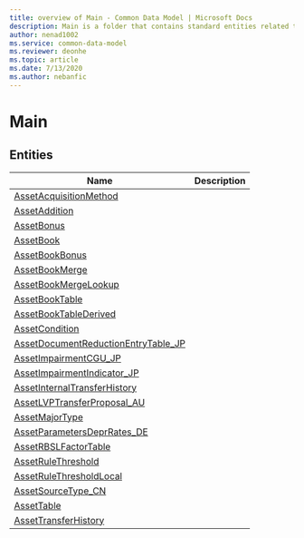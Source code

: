 ```yaml
---
title: overview of Main - Common Data Model | Microsoft Docs
description: Main is a folder that contains standard entities related to the Common Data Model.
author: nenad1002
ms.service: common-data-model
ms.reviewer: deonhe
ms.topic: article
ms.date: 7/13/2020
ms.author: nebanfic
---
```


# Main


## Entities

|Name|Description|
|---|---|
|[AssetAcquisitionMethod](AssetAcquisitionMethod.md)||
|[AssetAddition](AssetAddition.md)||
|[AssetBonus](AssetBonus.md)||
|[AssetBook](AssetBook.md)||
|[AssetBookBonus](AssetBookBonus.md)||
|[AssetBookMerge](AssetBookMerge.md)||
|[AssetBookMergeLookup](AssetBookMergeLookup.md)||
|[AssetBookTable](AssetBookTable.md)||
|[AssetBookTableDerived](AssetBookTableDerived.md)||
|[AssetCondition](AssetCondition.md)||
|[AssetDocumentReductionEntryTable_JP](AssetDocumentReductionEntryTable_JP.md)||
|[AssetImpairmentCGU_JP](AssetImpairmentCGU_JP.md)||
|[AssetImpairmentIndicator_JP](AssetImpairmentIndicator_JP.md)||
|[AssetInternalTransferHistory](AssetInternalTransferHistory.md)||
|[AssetLVPTransferProposal_AU](AssetLVPTransferProposal_AU.md)||
|[AssetMajorType](AssetMajorType.md)||
|[AssetParametersDeprRates_DE](AssetParametersDeprRates_DE.md)||
|[AssetRBSLFactorTable](AssetRBSLFactorTable.md)||
|[AssetRuleThreshold](AssetRuleThreshold.md)||
|[AssetRuleThresholdLocal](AssetRuleThresholdLocal.md)||
|[AssetSourceType_CN](AssetSourceType_CN.md)||
|[AssetTable](AssetTable.md)||
|[AssetTransferHistory](AssetTransferHistory.md)||
